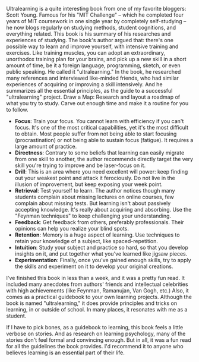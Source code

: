 Ultralearning is a quite interesting book from one of my favorite bloggers: Scott Young. 
Famous for his "MIT Challenge" – which he completed four years of MIT coursework in one single year 
by completely self-studying – he now blogs regularly on studying methods, student cognitions, 
and everything related. This book is his summary of his researches and experiences of studying.
The book's author argued that: there's one possible way to learn and improve yourself, 
with intensive training and exercises. Like training muscles, you can adopt an extraordinary, 
unorthodox training plan for your brains, and pick up a new skill in a short amount of time, 
be it a foreign language, programming, sketch, or even public speaking. He called it "ultralearning."
In the book, he researched many references and interviewed like-minded friends, 
who had similar experiences of acquiring or improving a skill intensively. 
And he summarizes all the essential principles, as the guide to a successful "ultralearning" project.
Draw a Map: Research and layout a roadmap of what you try to study. 
Carve out enough time and make it a routine for you to follow.

- __Focus__: Train your focus. You cannot learn with efficiency if you can't focus. It's one of the most critical capabilities, yet it's the most difficult to obtain. Most people suffer from not being able to start focusing (procrastination) or not being able to sustain focus (fatigue). It requires a large amount of practice.
- __Directness__: Contrary to some beliefs that learning can easily migrate from one skill to another, the author recommends directly target the very skill you're trying to improve and be laser-focus on it.
- __Drill__: This is an area where you need excellent will power: keep finding out your weakest point and attack it ferociously. Do not live in the illusion of improvement, but keep exposing your week point.
- __Retrieval__: Test yourself to learn. The author notices though many students complain about missing lectures on online courses, few complain about missing tests. But learning isn't about passively accepting knowledge. It's really about acquiring and absorbing. Use the "Feynman techniques" to keep challenging your understanding. 
- __Feedback__: Get feedback from others, preferably professionals. Their opinions can help you realize your blind spots.
- __Retention__: Memory is a huge aspect of learning. Use techniques to retain your knowledge of a subject, like spaced-repetition.
- __Intuition__: Study your subject and practice so hard, so that you develop insights on it, and put together what you've learned like jigsaw pieces.
- __Experimentation__: Finally, once you've gained enough skills, try to apply the skills and experiment on it to develop your original creations.

I've finished this book in less than a week, and it was a pretty fun read.
It included many anecdotes from authors' friends and intellectual celebrities with high achievements (like Feynman, Ramanujan, Van Gogh, etc.) 
Also, it comes as a practical guidebook to your own learning projects.
Although the book is named "ultralearning," it does provide principles and tricks on learning, in or outside of school. In many places, it resonates with me as a student.

If I have to pick bones, as a guidebook to learning, this book feels a little verbose on stories. 
And as research on learning psychology, many of the stories don't feel formal and convincing enough.
But in all, it was a fun read for all the guidelines the book provides. I'd recommend it to anyone who believes learning is an essential part of their life.